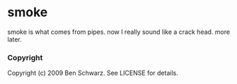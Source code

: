 # smoke

smoke is what comes from pipes. now I really sound like a crack head. 
more later.

### Copyright

Copyright (c) 2009 Ben Schwarz. See LICENSE for details.
